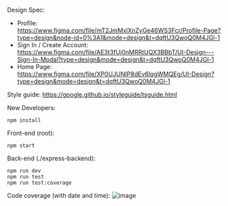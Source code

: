 Design Spec: 
- Profile: https://www.figma.com/file/mT2JmMxlXnZyGe46WS3Fcr/Profile-Page?type=design&node-id=0%3A1&mode=design&t=dqftU3QwoQ0M4JGl-1
- Sign In / Create Account: https://www.figma.com/file/AE3t3fUj0nMRRtUQX3BBbT/UI-Design---Sign-In-Modal?type=design&mode=design&t=dqftU3QwoQ0M4JGl-1
- Home Page: https://www.figma.com/file/XP0UJUNIP8dEv6lqgWMQEg/UI-Design?type=design&mode=design&t=dqftU3QwoQ0M4JGl-1

Style guide: https://google.github.io/styleguide/tsguide.html

New Developers:

`npm install`

Front-end (root):

`npm start`

Back-end (./express-backend):

`npm run dev`<br/>
`npm run test`<br/>
`npm run test:coverage`


Code coverage (with date and time):
![image](https://github.com/Luke7787/ImmaculateInventors/assets/48562217/d837d239-5380-491c-91fb-447fdef2bea3)

